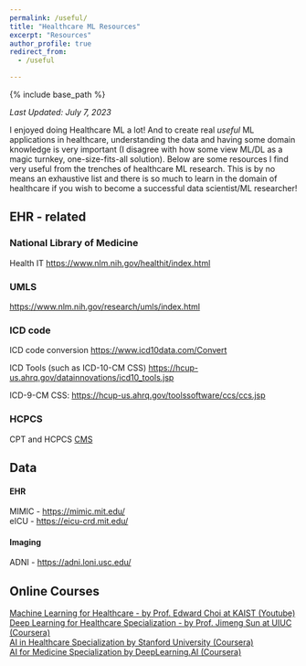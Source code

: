 ```yaml
---
permalink: /useful/
title: "Healthcare ML Resources"
excerpt: "Resources"
author_profile: true
redirect_from: 
  - /useful

---
```


{% include base_path %}

*Last Updated: July 7, 2023* 

I enjoyed doing Healthcare ML a lot! And to create real *useful* ML applications in healthcare, understanding the data and having some domain knowledge is very important (I disagree with how some view ML/DL as a magic turnkey, one-size-fits-all solution). Below are some resources I find very useful from the trenches of healthcare ML research. This is by no means an exhaustive list and there is so much to learn in the domain of healthcare if you wish to become a successful data scientist/ML researcher!

EHR - related 
---
### National Library of Medicine
Health IT <https://www.nlm.nih.gov/healthit/index.html>

### UMLS
<https://www.nlm.nih.gov/research/umls/index.html>

### ICD code 

ICD code conversion
<https://www.icd10data.com/Convert>

ICD Tools (such as ICD-10-CM CSS)
<https://hcup-us.ahrq.gov/datainnovations/icd10_tools.jsp>

ICD-9-CM CSS:
<https://hcup-us.ahrq.gov/toolssoftware/ccs/ccs.jsp>

### HCPCS

CPT and HCPCS
[CMS](https://www.cms.gov/medicare/coding/medhcpcsgeninfo/hcpcs_coding_questions#:~:text=The%20CPT%2D4%20is%20a,and%20other%20health%20care%20professionals.)

Data
---
#### EHR
MIMIC - <https://mimic.mit.edu/> <br />
eICU - <https://eicu-crd.mit.edu/> <br />

#### Imaging
ADNI - <https://adni.loni.usc.edu/> <br />

Online Courses
---
[Machine Learning for Healthcare - by Prof. Edward Choi at KAIST (Youtube)](https://www.youtube.com/watch?v=sQrg-lICjtc&list=PLLENHvsRRLjAFG3pVw4TkifCrdk4Qd8Py) <br />
[Deep Learning for Healthcare Specialization - by Prof. Jimeng Sun at UIUC (Coursera)](https://www.coursera.org/specializations/deep-learning-healthcare) <br />
[AI in Healthcare Specialization by Stanford University (Coursera)](https://www.coursera.org/specializations/ai-healthcare) <br />
[AI for Medicine Specialization by DeepLearning.AI (Coursera)](https://www.coursera.org/specializations/ai-for-medicine) <br />
